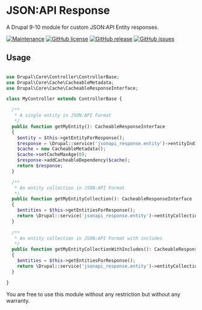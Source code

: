 # JSON:API Response

A Drupal 9-10 module for custom JSON:API Entity responses.

[![Maintenance](https://img.shields.io/badge/Maintained%3F-yes-green.svg)](https://GitHub.com/attus74/jsonapi_response/graphs/commit-activity)
[![GitHub license](https://img.shields.io/github/license/attus74/jsonapi_response.svg)](https://github.com/attus74/jsonapi_response/blob/master/LICENSE)
[![GitHub release](https://img.shields.io/github/release/attus74/jsonapi_response.svg)](https://GitHub.com/attus74/jsonapi_response/releases/)
[![GitHub issues](https://img.shields.io/github/issues/attus74/jsonapi_response.svg)](https://GitHub.com/attus74/jsonapi_response/issues/)

## Usage

```php

use Drupal\Core\Controller\ControllerBase;
use Drupal\Core\Cache\CacheableMetadata;
use Drupal\Core\Cache\CacheableResponseInterface;

class MyController extends ControllerBase {

  /**
   * A single entity in JSON:API Format
   */
  public function getMyEntity(): CacheableResponseInterface
  {
    $entity = $this->getEntityForResponse();
    $response = \Drupal::service('jsonapi_response.entity')->entityIndividualResponse($entity);
    $cache = new CacheableMetadata();
    $cache->setCacheMaxAge(0);
    $response->addCacheableDependency($cache);
    return $response;
  }

  /**
   * An entity collection in JSON:API Format
   */
  public function getMyEntityCollection(): CacheableResponseInterface
  {
    $entities = $this->getEntitiesForResponse();
    return \Drupal::service('jsonapi_response.entity')->entityCollectionResponse($entities);
  }
 
  /**
   * An entity collection in JSON:API Format with includes
   */
  public function getMyEntityCollectionWithIncludes(): CacheableResponseInterface
  {
    $entities = $this->getEntitiesForResponse();
    return \Drupal::service('jsonapi_response.entity')->entityCollectionResponse($entities, [$fieldName1, $fieldName2]);
  }

}

```

You are free to use this module without any restriction but without any warranty. 
